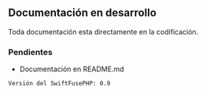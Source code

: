 ## Documentación en desarrollo
Toda documentación esta directamente en la codificación.

### Pendientes
* Documentación en README.md

`Versión del SwiftFusePHP: 0.9`
